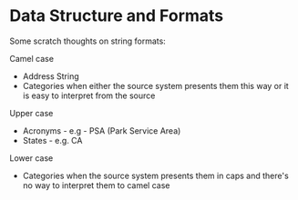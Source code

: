# Data Structure and Formats
Some scratch thoughts on string formats:

Camel case
* Address String
* Categories when either the source system presents them this way or it is easy to interpret from the source

Upper case
* Acronyms - e.g - PSA (Park Service Area)
* States - e.g. CA

Lower case
* Categories when the source system presents them in caps and there's no way to interpret them to camel case




